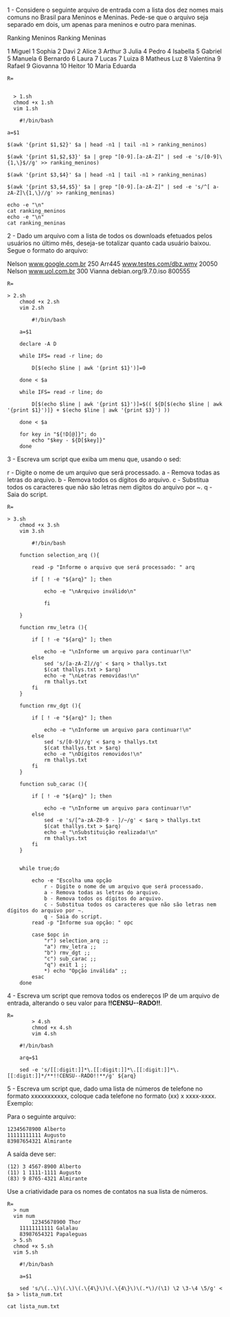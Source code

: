 1 - Considere o seguinte arquivo de entrada com a lista dos dez nomes mais comuns no Brasil para Meninos  e  Meninas. Pede-se  que  o  arquivo  seja  separado em dois,  um apenas para  meninos e outro para meninas.

Ranking Meninos       Ranking Meninas

1 Miguel              1 Sophia
2 Davi                2 Alice
3 Arthur              3 Julia
4 Pedro               4 Isabella
5 Gabriel             5 Manuela
6 Bernardo            6 Laura
7 Lucas               7 Luiza
8 Matheus Luz         8 Valentina
9 Rafael              9 Giovanna
10 Heitor             10 Maria Eduarda

    R=

    
      > 1.sh
      chmod +x 1.sh
      vim 1.sh
        
        #!/bin/bash
	
	a=$1
	
	$(awk '{print $1,$2}' $a | head -n1 | tail -n1 > ranking_meninos)
	
	$(awk '{print $1,$2,$3}' $a | grep "[0-9].[a-zA-Z]" | sed -e 's/[0-9]\{1,\}$//g' >> ranking_meninos)
	
	$(awk '{print $3,$4}' $a | head -n1 | tail -n1 > ranking_meninas)
	
	$(awk '{print $3,$4,$5}' $a | grep "[0-9].[a-zA-Z]" | sed -e 's/^[ a-zA-Z]\{1,\}//g' >> ranking_meninas)
	
	echo -e "\n"
	cat ranking_meninos
	echo -e "\n"
	cat ranking_meninas
	
	

2 - Dado  um  arquivo  com  a lista de todos  os  downloads efetuados  pelos  usuários  no  último  mês,  deseja-se totalizar quanto cada usuário baixou. Segue o formato do arquivo:

Nelson www.google.com.br 250
Arr445 www.testes.com/dbz.wmv 20050
Nelson www.uol.com.br 300
Vianna debian.org/9.7.0.iso 800555

	
	R=
		
	> 2.sh
      	chmod +x 2.sh
      	vim 2.sh
        
        	#!/bin/bash
		
		a=$1
		
		declare -A D
		
		while IFS= read -r line; do
		
			D[$(echo $line | awk '{print $1}')]=0
		
		done < $a
		
		while IFS= read -r line; do
		
			D[$(echo $line | awk '{print $1}')]=$(( ${D[$(echo $line | awk '{print $1}')]} + $(echo $line | awk '{print $3}') ))
		
		done < $a
		
		for key in "${!D[@]}"; do
			echo "$key - ${D[$key]}"
		done
	

3 - Escreva um script que exiba um menu que, usando o sed:

r - Digite o nome de um arquivo que será processado.
a - Remova todas as letras do arquivo.
b - Remova todos os dígitos do arquivo.
c - Substitua todos os caracteres que não são letras nem dígitos do arquivo por ~.
q - Saia do script.


	R=
		
	> 3.sh
      	chmod +x 3.sh
      	vim 3.sh
        
        	#!/bin/bash
		
		function selection_arq (){
			
			read -p "Informe o arquivo que será processado: " arq
	
			if [ ! -e "${arq}" ]; then

				echo -e "\nArquivo inválido\n"

		    	fi			

		}
		
		function rmv_letra (){
		
			if [ ! -e "${arq}" ]; then

				echo -e "\nInforme um arquivo para continuar!\n"
			else				
				sed 's/[a-zA-Z]//g' < $arq > thallys.txt
				$(cat thallys.txt > $arq)
				echo -e "\nLetras removidas!\n"
				rm thallys.txt
			fi
		}
		
		function rmv_dgt (){
		
			if [ ! -e "${arq}" ]; then

				echo -e "\nInforme um arquivo para continuar!\n"
			else
				sed 's/[0-9]//g' < $arq > thallys.txt
				$(cat thallys.txt > $arq)
				echo -e "\nDígitos removidos!\n"
				rm thallys.txt
			fi
		}
		
		function sub_carac (){
		
			if [ ! -e "${arq}" ]; then

				echo -e "\nInforme um arquivo para continuar!\n"
			else
				sed -e 's/[^a-zA-Z0-9 - ]/~/g' < $arq > thallys.txt
				$(cat thallys.txt > $arq)
				echo -e "\nSubstituição realizada!\n"
				rm thallys.txt
			fi
		}		
		
		
		while true;do
			
			echo -e "Escolha uma opção
				r - Digite o nome de um arquivo que será processado.
				a - Remova todas as letras do arquivo.
				b - Remova todos os dígitos do arquivo.
				c - Substitua todos os caracteres que não são letras nem dígitos do arquivo por ~.
				q - Saia do script. 
			read -p "Informe sua opção: " opc
			
			case $opc in
				"r") selection_arq ;;
				"a") rmv_letra ;;
				"b") rmv_dgt ;;
				"c") sub_carac ;;
				"q") exit 1 ;;
				*) echo "Opção inválida" ;;
			esac
		done
		
4 - Escreva um script que remova todos os endereços IP de um arquivo de entrada, alterando o seu valor para **!!CENSU--RADO!!**.

	R= 
	      	> 4.sh
	      	chmod +x 4.sh
	      	vim 4.sh

		#!/bin/bash
		
		arq=$1
		
		sed -e 's/[[:digit:]]*\.[[:digit:]]*\.[[:digit:]]*\.[[:digit:]]*/**!!CENSU--RADO!!**/g' ${arq}




5 - Escreva um script que, dado uma lista de números de telefone no formato xxxxxxxxxxx, coloque cada telefone no formato (xx) x xxxx-xxxx. Exemplo:

Para o seguinte arquivo:

	12345678900 Alberto
	11111111111 Augusto
	83987654321 Almirante
A saída deve ser:

	(12) 3 4567-8900 Alberto
	(11) 1 1111-1111 Augusto
	(83) 9 8765-4321 Almirante

Use a criatividade para os nomes de contatos na sua lista de números.

    R=
      > num
      vim num 
      		12345678900 Thor
		11111111111 Galalau
		83987654321 Papaleguas
      > 5.sh
      chmod +x 5.sh
      vim 5.sh
        
        #!/bin/bash
        
        a=$1
        
        sed 's/\(..\)\(.\)\(.\{4\}\)\(.\{4\}\)\(.*\)/(\1) \2 \3-\4 \5/g' < $a > lista_num.txt
        
	cat lista_num.txt
